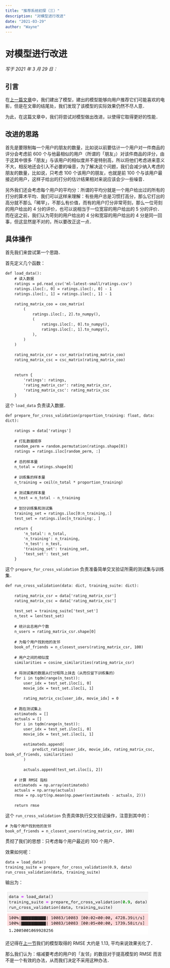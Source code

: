 ```yaml
---
title: "推荐系统初探（三）"
description: "对模型进行改进"
date: "2021-03-29"
author: "Wayne"
---
```


# 对模型进行改进

*写于 2021 年 3 月 29 日：*

## 引言

在[上一篇文章](https://exploro.one/posts/recommender-system-2)中，我们建出了模型，建出的模型能够向用户推荐它们可能喜欢的电影，但是在文章的结尾处，我们发现了该模型的实际效果仍然不尽人意．

为此，在这篇文章中，我们将尝试对模型做出改进，以使得它取得更好的性能．

## 改进的思路

首先是要限制每一个用户的朋友的数量，比如说以前要估计一个用户对一件商品的评分会考虑前 600 个与他最相似的用户（所谓的「朋友」）对该件商品的评分，由于这其中很多「朋友」与该用户的相似度并不是特别高，所以将他们考虑进来意义不大，相反地还会引入不必要的噪音，为了解决这个问题，我们会减少纳入考虑的朋友的数量，比如说，只考虑 100 个该用户的朋友，也就是前 100 个与该用户最接近的用户，这样子给出的打分的估计结果相对来说应该会少一些噪音．

另外我们还会考虑每个用户的平均分：所谓的平均分就是一个用户给出过的所有的打分的算术平均．我们可以这样来理解：有些用户总是习惯打高分，那么它打出的高分就不那么「稀罕」，不那么有价值，而有的用户打分非常苛刻，那么一位苛刻的用户给出的 4 分的评价，也可以说相当于一位宽容的用户给出的 5 分的评价．而在这之前，我们认为苛刻的用户给出的 4 分和宽容的用户给出的 4 分是同一回事，但这显然是不对的，所以要改正这一点．

## 具体操作

首先我们来尝试第一个思路．

首先定义几个函数：

```
def load_data():
    # 读入数据
    ratings = pd.read_csv('ml-latest-small/ratings.csv')
    ratings.iloc[:, 0] = ratings.iloc[:, 0] - 1
    ratings.iloc[:, 1] = ratings.iloc[:, 1] - 1

    rating_matrix_coo = coo_matrix(
        (
            ratings.iloc[:, 2].to_numpy(),
            (
                ratings.iloc[:, 0].to_numpy(),
                ratings.iloc[:, 1].to_numpy(),
            ),
        )
    )

    rating_matrix_csr = csr_matrix(rating_matrix_coo)
    rating_matrix_csc = csc_matrix(rating_matrix_coo)

    
    return {
        'ratings': ratings,
        'rating_matrix_csr': rating_matrix_csr,
        'rating_matrix_csc': rating_matrix_csc
    }
```

这个 `load_data` 负责读入数据．

```
def prepare_for_cross_validation(proportion_training: float, data: dict):
    
    ratings = data['ratings']
    
    # 打乱数据顺序
    random_perm = random.permutation(ratings.shape[0])
    ratings = ratings.iloc[random_perm, :]

    # 总的样本量
    n_total = ratings.shape[0]

    # 训练集的样本量
    n_training = ceil(n_total * proportion_training)

    # 测试集的样本量
    n_test = n_total - n_training

    # 划分训练集和测试集
    training_set = ratings.iloc[0:n_training,:]
    test_set = ratings.iloc[n_training:, ]
    
    return {
        'n_total': n_total,
        'n_training': n_training,
        'n_test': n_test,
        'training_set': training_set,
        'test_set': test_set
    }
```

这个 `prepare_for_cross_validation` 负责准备简单交叉验证所需的测试集与训练集．

```
def run_cross_validation(data: dict, training_suite: dict):
    
    rating_matrix_csr = data['rating_matrix_csr']
    rating_matrix_csc = data['rating_matrix_csc']
    
    test_set = training_suite['test_set']
    n_test = len(test_set)
    
    # 统计出总用户个数
    n_users = rating_matrix_csr.shape[0]

    # 为每个用户找到他的友邻
    book_of_friends = n_closest_users(rating_matrix_csr, 100)

    # 用户之间的相似度
    similarities = cosine_similarities(rating_matrix_csr)
    
    # 将测试集的数据从打分矩阵上抹去（从而仅留下训练集的）
    for i in tqdm(range(n_test)):
        user_idx = test_set.iloc[i, 0]
        movie_idx = test_set.iloc[i, 1]

        rating_matrix_csc[user_idx, movie_idx] = 0
    
    # 跑在测试集上
    estimateds = []
    actuals = []
    for i in tqdm(range(n_test)):
        user_idx = test_set.iloc[i, 0]
        movie_idx = test_set.iloc[i, 1]

        estimateds.append(
            predict_rating(user_idx, movie_idx, rating_matrix_csc, book_of_friends, similarities)
        )

        actuals.append(test_set.iloc[i, 2])
    
    # 计算 RMSE 指标
    estimateds = np.array(estimateds)
    actuals = np.array(actuals)
    rmse = np.sqrt(np.mean(np.power(estimateds - actuals, 2)))
    
    return rmse
```

这个 `run_cross_validation` 负责具体执行交叉验证操作，注意到其中的：

```
# 为每个用户找到他的友邻
book_of_friends = n_closest_users(rating_matrix_csr, 100)
```

贯彻了我们的思想：只考虑每个用户最近的 100 个用户．

效果如何呢：

```
data = load_data()
training_suite = prepare_for_cross_validation(0.9, data)
run_cross_validation(data, training_suite)
```

输出为：

![figure](figures/1.png)

还记得在[上一节](https://exploro.one/posts/recommender-system-2)我们的模型取得的 RMSE 大约是 1.13, 平均来说效果劣化了．

那么我们认为：缩减要考虑的用户的「友邻」的数目对于提高模型的 RMSE 而言不是一个有效的办法，从而我们决定不采用这种办法．